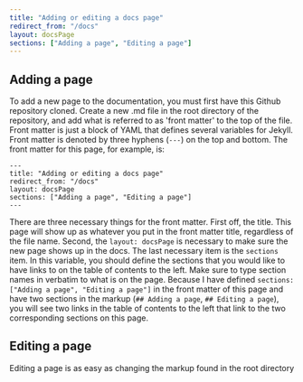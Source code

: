 ```yaml
---
title: "Adding or editing a docs page"
redirect_from: "/docs"
layout: docsPage
sections: ["Adding a page", "Editing a page"]
---
```


## Adding a page
To add a new page to the documentation, you must first have this Github repository cloned. Create a new .md file in the root directory of the repository, and add what is 
referred to as 'front matter' to the top of the file. Front matter is just a block of YAML that defines several variables for Jekyll. 
Front matter is denoted by three hyphens (`---`) on the top and bottom.
 The front matter for this page, for example, is:
```
---
title: "Adding or editing a docs page"
redirect_from: "/docs"
layout: docsPage
sections: ["Adding a page", "Editing a page"]
---
```

There are three necessary things for the front matter. First off, the title. This page will show up as whatever you put in the front matter title, regardless of the file name. 
Second, the `layout: docsPage` is necessary to make sure the new page shows up in the docs. 
The last necessary item is the `sections` item. In this variable, you should define the sections that you would like to have links to on the table of contents to the left.
Make sure to type section names in verbatim to what is on the page. Because I have defined `sections: ["Adding a page", "Editing a page"]` in the front matter of this page and
have two sections in the markup (`## Adding a page`, `## Editing a page`),
you will see two links in the table of contents to the left that link to the two corresponding sections on this page.

## Editing a page
Editing a page is as easy as changing the markup found in the root directory
